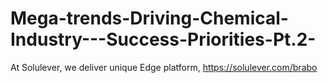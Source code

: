 # Mega-trends-Driving-Chemical-Industry---Success-Priorities-Pt.2-
 At Solulever, we deliver unique Edge platform, https://solulever.com/brabo
